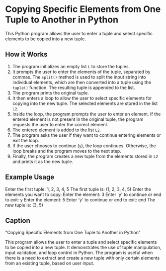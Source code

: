 # Copying Specific Elements from One Tuple to Another in Python

This Python program allows the user to enter a tuple and select specific elements to be copied into a new tuple.

## How it Works

1. The program initializes an empty list `L` to store the tuples.
2. It prompts the user to enter the elements of the tuple, separated by commas. The `split()` method is used to split the input string into individual elements, which are then converted into a tuple using the `tuple()` function. The resulting tuple is appended to the list.
3. The program prints the original tuple.
4. It then enters a loop to allow the user to select specific elements for copying into the new tuple. The selected elements are stored in the list `L2`.
5. Inside the loop, the program prompts the user to enter an element. If the entered element is not present in the original tuple, the program requests the user to enter the correct element.
6. The entered element is added to the list `L2`.
7. The program asks the user if they want to continue entering elements or exit the loop.
8. If the user chooses to continue (`y`), the loop continues. Otherwise, the loop breaks and the program moves to the next step.
9. Finally, the program creates a new tuple from the elements stored in `L2` and prints it as the new tuple.

## Example Usage

Enter the first tuple: 1, 2, 3, 4, 5
The first tuple is: (1, 2, 3, 4, 5)
Enter the elements you want to copy:
Enter the element: 3
Enter 'y' to continue or end to exit: y
Enter the element: 5
Enter 'y' to continue or end to exit: end
The new tuple is: (3, 5)

## Caption

"Copying Specific Elements from One Tuple to Another in Python"

This program allows the user to enter a tuple and select specific elements to be copied into a new tuple. It demonstrates the use of tuple manipulation, input validation, and loop control in Python. The program is useful when there is a need to extract and create a new tuple with only certain elements from an existing tuple, based on user input.
